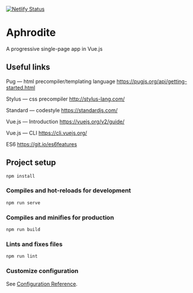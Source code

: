[![Netlify Status](https://api.netlify.com/api/v1/badges/376dffab-604d-44e9-bb14-65ff9d67c8c0/deploy-status)](https://app.netlify.com/sites/elkia/deploys)
# Aphrodite
A progressive single-page app in Vue.js

## Useful links
Pug — html precompiler/templating language
https://pugjs.org/api/getting-started.html

Stylus — css precompiler
http://stylus-lang.com/

Standard — codestyle
https://standardjs.com/

Vue.js — Introduction
https://vuejs.org/v2/guide/

Vue.js — CLI
https://cli.vuejs.org/

ES6
https://git.io/es6features

## Project setup
```
npm install
```

### Compiles and hot-reloads for development
```
npm run serve
```

### Compiles and minifies for production
```
npm run build
```

### Lints and fixes files
```
npm run lint
```

### Customize configuration
See [Configuration Reference](https://cli.vuejs.org/config/).
